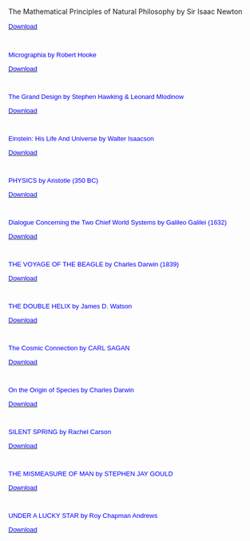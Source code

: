 

<p>The Mathematical Principles of Natural Philosophy by Sir Isaac Newton</p>

<p><a href="https://github.com/manjunath5496/503-eBooks/blob/master/pdf1.pdf" target="_blank"> <font size="2" face="arial" color="blue"> Download </a> </p></br>

<p>Micrographia by Robert Hooke</p>

<p><a href="https://github.com/manjunath5496/503-eBooks/blob/master/pdf2.pdf" target="_blank"> <font size="2" face="arial" color="blue"> Download </a></p></br>

<p>The Grand Design by Stephen Hawking & Leonard Mlodinow</p>

<p><a href="https://github.com/manjunath5496/503-eBooks/blob/master/pdf3.pdf" target="_blank"> <font size="2" face="arial" color="blue"> Download </a></p></br>

<p>Einstein: His Life And Universe by Walter Isaacson </p>

<p><a href="https://github.com/manjunath5496/503-eBooks/blob/master/pdf4.pdf" target="_blank"> <font size="2" face="arial" color="blue"> Download </a></p></br>

<p>PHYSICS by Aristotle (350 BC)</p>

<p><a href="https://github.com/manjunath5496/503-eBooks/blob/master/pdf6.pdf" target="_blank"> <font size="2" face="arial" color="blue"> Download </a></p></br>

<p>Dialogue Concerning the Two Chief World Systems by Galileo Galilei (1632)</p>

<p><a href="https://github.com/manjunath5496/503-eBooks/blob/master/pdf6.pdf" target="_blank"> <font size="2" face="arial" color="blue"> Download </a></p></br>

<p>THE VOYAGE OF THE BEAGLE by Charles Darwin (1839)</p>

<p><a href="https://github.com/manjunath5496/503-eBooks/blob/master/pdf7.pdf" target="_blank"> <font size="2" face="arial" color="blue"> Download </a></p></br>

<p>THE DOUBLE HELIX by James D. Watson</p>

<p><a href="https://github.com/manjunath5496/503-eBooks/blob/master/pdf8.pdf" target="_blank"> <font size="2" face="arial" color="blue"> Download </a></p></br>

<p>The Cosmic Connection by CARL SAGAN</p>

<p><a href="https://github.com/manjunath5496/503-eBooks/blob/master/pdf9.pdf" target="_blank"> <font size="2" face="arial" color="blue"> Download </a></p></br>

<p>On the Origin of Species by Charles Darwin</p>

<p><a href="https://github.com/manjunath5496/503-eBooks/blob/master/pdf10.pdf" target="_blank"> <font size="2" face="arial" color="blue"> Download </a></p></br>

<p>SILENT SPRING by Rachel Carson</p>

<p><a href="https://github.com/manjunath5496/503-eBooks/blob/master/pdf11.pdf" target="_blank"> <font size="2" face="arial" color="blue"> Download </a></p></br>

<p>THE MISMEASURE OF MAN by STEPHEN JAY GOULD</p>

<p><a href="https://github.com/manjunath5496/503-eBooks/blob/master/pdf12.pdf" target="_blank"> <font size="2" face="arial" color="blue"> Download </a></p></br>

<p>UNDER A LUCKY STAR by Roy Chapman Andrews</p>

<p><a href="https://github.com/manjunath5496/503-eBooks/blob/master/pdf13.pdf" target="_blank"> <font size="2" face="arial" color="blue"> Download </a></p></br>







